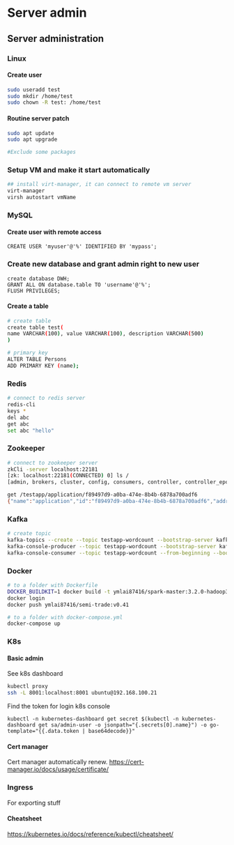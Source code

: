 # Server admin


## Server administration

### Linux

#### Create user

```bash
sudo useradd test
sudo mkdir /home/test
sudo chown -R test: /home/test
```

#### Routine server patch

```bash
sudo apt update
sudo apt upgrade

#Exclude some packages
```

### Setup VM and make it start automatically

```bash
## install virt-manager, it can connect to remote vm server
virt-manager
virsh autostart vmName
```

### MySQL

#### Create user with remote access

```
CREATE USER 'myuser'@'%' IDENTIFIED BY 'mypass';
```

### Create new database and grant admin right to new user

```
create database DWH;
GRANT ALL ON database.table TO 'username'@'%';
FLUSH PRIVILEGES;
```

#### Create a table
```bash
# create table
create table test(
name VARCHAR(100), value VARCHAR(100), description VARCHAR(500)
)

# primary key
ALTER TABLE Persons
ADD PRIMARY KEY (name);
```

### Redis

```bash
# connect to redis server
redis-cli
keys *
del abc
get abc
set abc "hello"
```


### Zookeeper

```bash
# connect to zookeeper server
zkCli -server localhost:22181
[zk: localhost:22181(CONNECTED) 0] ls /
[admin, brokers, cluster, config, consumers, controller, controller_epoch, feature, isr_change_notification, latest_producer_id_block, log_dir_event_notification, services, testapp, zookeeper]

get /testapp/application/f89497d9-a0ba-474e-8b4b-6878a700adf6 
{"name":"application","id":"f89497d9-a0ba-474e-8b4b-6878a700adf6","address":"yiude-mbp","port":8282,"sslPort":null,"payload":{"@class":"org.springframework.cloud.zookeeper.discovery.ZookeeperInstance","id":"application","name":"application","metadata":{"instance_status":"UP"}},"registrationTimeUTC":1654331328914,"serviceType":"DYNAMIC","uriSpec":{"parts":[{"value":"scheme","variable":true},{"value":"://","variable":false},{"value":"address","variable":true},{"value":":","variable":false},{"value":"port","variable":true}]}}
```

### Kafka

```bash
# create topic
kafka-topics --create --topic testapp-wordcount --bootstrap-server kafka:9092
kafka-console-producer --topic testapp-wordcount --bootstrap-server kafka:9092
kafka-console-consumer --topic testapp-wordcount --from-beginning --bootstrap-server kafka:9092
```

### Docker

```bash
# to a folder with Dockerfile
DOCKER_BUILDKIT=1 docker build -t ymlai87416/spark-master:3.2.0-hadoop3.2 .
docker login
docker push ymlai87416/semi-trade:v0.41

# to a folder with docker-compose.yml
docker-compose up
```

### K8s

#### Basic admin

See k8s dashboard

```bash
kubectl proxy
ssh -L 8001:localhost:8001 ubuntu@192.168.100.21
```

Find the token for login k8s console
```
kubectl -n kubernetes-dashboard get secret $(kubectl -n kubernetes-dashboard get sa/admin-user -o jsonpath="{.secrets[0].name}") -o go-template="{{.data.token | base64decode}}"
```

#### Cert manager

Cert manager automatically renew.
https://cert-manager.io/docs/usage/certificate/

### Ingress

For exporting stuff

#### Cheatsheet

https://kubernetes.io/docs/reference/kubectl/cheatsheet/

